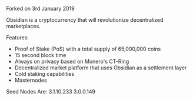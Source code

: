 Forked on 3rd January 2019

Obsidian is a cryptocurrency that will revolutionize decentralized marketplaces.

Features:

- Proof of Stake (PoS) with a total supply of 65,000,000 coins
- 15 second block time
- Always on privacy based on Monero's CT-Ring
- Decentralized market platform that uses Obsidian as a settlement layer
- Cold staking capabilities
- Masternodes




Seed Nodes Are:
3.1.10.233
3.0.0.149
